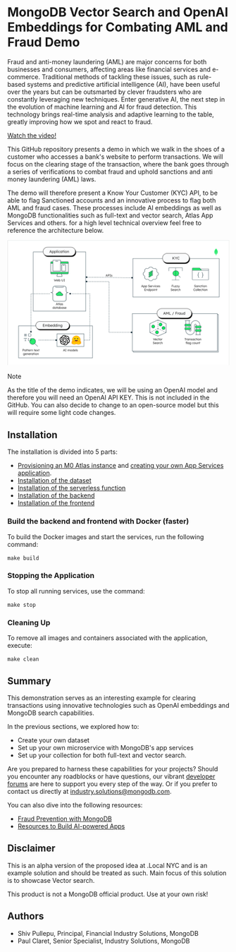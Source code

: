 # MongoDB Vector Search and OpenAI Embeddings for Combating AML and Fraud Demo

Fraud and anti-money laundering (AML) are major concerns for both businesses and consumers, affecting areas like financial services and e-commerce. Traditional methods of tackling these issues, such as rule-based systems and predictive artificial intelligence (AI), have been useful over the years but can be outsmarted by clever fraudsters who are constantly leveraging new techniques.  Enter generative AI, the next step in the evolution of machine learning and AI for fraud detection. This technology brings real-time analysis and adaptive learning to the table, greatly improving how we spot and react to fraud.

[Watch the video!](https://drive.google.com/file/d/1t8g5PmB296VNeafMwhAYVzHQE-AZRCnL/view)

This GitHub repository presents a demo in which we walk in the shoes of a customer who accesses a bank's website to perform transactions. We will focus on the clearing stage of the transaction, where the bank goes through a series of verifications to combat fraud and uphold sanctions and anti money laundering (AML) laws.  

The demo will therefore present a Know Your Customer (KYC) API, to be able to flag Sanctioned accounts and an innovative process to flag both AML and fraud cases. These processes include AI embeddings as well as MongoDB functionalities such as full-text and vector search, Atlas App Services and others. for a high level technical overview feel free to reference the architecture below.

![image](/Architecture.png)

> [!Note]
> As the title of the demo indicates, we will be using an OpenAI model and therefore you will need an OpenAI API KEY. This is not included in the GitHub. You can also decide to change to an open-source model but this will require some light code changes.

## Installation

The installation is divided into 5 parts:
- [Provisioning an M0 Atlas instance](https://www.mongodb.com/docs/atlas/tutorial/deploy-free-tier-cluster/) and [creating your own App Services application](https://www.mongodb.com/docs/atlas/app-services/apps/create/).
- [Installation of the dataset](./dataScripts)
- [Installation of the serverless function](./app_services)
- [Installation of the backend](./backend/)
- [Installation of the frontend](./frontend/)

### Build the backend and frontend with Docker (faster)

To build the Docker images and start the services, run the following command:

```
make build
```

### Stopping the Application

To stop all running services, use the command:

```
make stop
```

### Cleaning Up

To remove all images and containers associated with the application, execute:

```
make clean
```


## Summary

This demonstration serves as an interesting example for clearing transactions using innovative technologies such as OpenAI embeddings and MongoDB search capabilities.

In the previous sections, we explored how to:
- Create your own dataset
- Set up your own microservice with MongoDB's app services
- Set up your collection for both full-text and vector search.

Are you prepared to harness these capabilities for your projects? Should you encounter any roadblocks or have questions, our vibrant [developer forums](https://www.mongodb.com/community/forums/) are here to support you every step of the way. Or if you prefer to contact us directly at [industry.solutions@mongodb.com](mailto:industry.solutions@mongodb.com).

You can also dive into the following resources: 
- [Fraud Prevention with MongoDB](https://www.mongodb.com/industries/financial-services/fraud-prevention)
- [Resources to Build AI-powered Apps](https://www.mongodb.com/library/use-cases/artificial-intelligence)

## Disclaimer

This is an alpha version of the proposed idea at .Local NYC and is an example solution and should be treated as such. Main focus of this solution is to showcase Vector search.

This product is not a MongoDB official product. Use at your own risk!

## Authors

- Shiv Pullepu, Principal, Financial Industry Solutions, MongoDB
- Paul Claret, Senior Specialist, Industry Solutions, MongoDB
